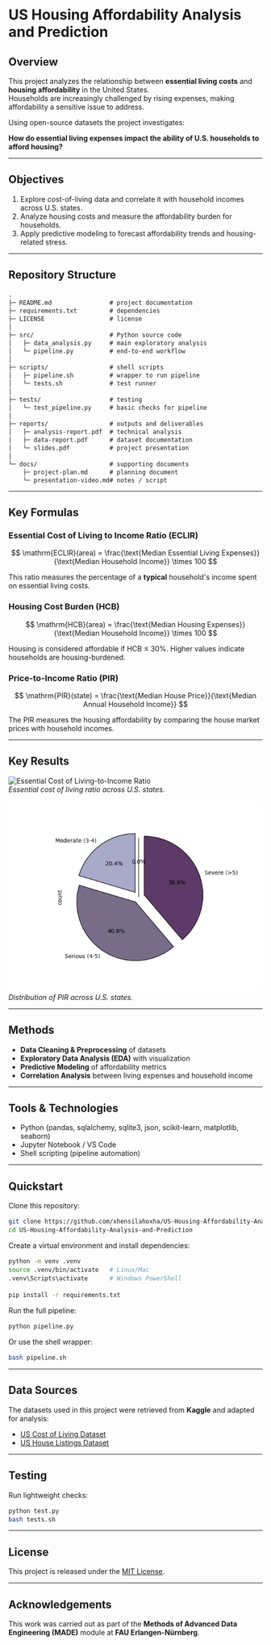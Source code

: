 # US Housing Affordability Analysis and Prediction

## Overview
This project analyzes the relationship between **essential living costs** and **housing affordability** in the United States.  
Households are increasingly challenged by rising expenses, making affordability a sensitive issue to address.  

Using open-source datasets the project investigates:

**How do essential living expenses impact the ability of U.S. households to afford housing?**

---

## Objectives
1. Explore cost-of-living data and correlate it with household incomes across U.S. states.  
2. Analyze housing costs and measure the affordability burden for households.  
3. Apply predictive modeling to forecast affordability trends and housing-related stress.  

---

## Repository Structure
```
.
├─ README.md                # project documentation
├─ requirements.txt         # dependencies
├─ LICENSE                  # license
│
├─ src/                     # Python source code
│   ├─ data_analysis.py     # main exploratory analysis
│   └─ pipeline.py          # end-to-end workflow
│
├─ scripts/                 # shell scripts
│   ├─ pipeline.sh          # wrapper to run pipeline
│   └─ tests.sh             # test runner
│
├─ tests/                   # testing
│   └─ test_pipeline.py     # basic checks for pipeline
│
├─ reports/                 # outputs and deliverables
│   ├─ analysis-report.pdf  # technical analysis
│   ├─ data-report.pdf      # dataset documentation
│   └─ slides.pdf           # project presentation
│
└─ docs/                    # supporting documents
    ├─ project-plan.md      # planning document
    └─ presentation-video.md# notes / script
```

---
## Key Formulas

### Essential Cost of Living to Income Ratio (ECLIR)

$$
\mathrm{ECLIR}(area) = \frac{\text{Median Essential Living Expenses}}{\text{Median Household Income}} \times 100
$$

This ratio measures the percentage of a **typical** household's income spent on essential living costs.

### Housing Cost Burden (HCB)

$$
\mathrm{HCB}(area) = \frac{\text{Median Housing Expenses}}{\text{Median Household Income}} \times 100
$$

Housing is considered affordable if HCB ≤ 30%. Higher values indicate households are housing-burdened.

### Price-to-Income Ratio (PIR)

$$
\mathrm{PIR}(state) = \frac{\text{Median House Price}}{\text{Median Annual Household Income}}
$$

The PIR measures the housing affordability by comparing the house market prices with household incomes.

---  

## Key Results   

![Essential Cost of Living-to-Income Ratio](images/eclir.JPG)   
*Essential cost of living ratio across U.S. states.*  

![Price-to-Income Ratio](images/p1r.png)   
*Distribution of PIR across U.S. states.*

---  
## Methods
- **Data Cleaning & Preprocessing** of datasets  
- **Exploratory Data Analysis (EDA)** with visualization  
- **Predictive Modeling** of affordability metrics  
- **Correlation Analysis** between living expenses and household income  

---

## Tools & Technologies
- Python (pandas, sqlalchemy, sqlite3, json, scikit-learn, matplotlib, seaborn)  
- Jupyter Notebook / VS Code  
- Shell scripting (pipeline automation)  

---

## Quickstart

Clone this repository:
```bash
git clone https://github.com/xhensilahoxha/US-Housing-Affordability-Analysis-and-Prediction.git
cd US-Housing-Affordability-Analysis-and-Prediction
```

Create a virtual environment and install dependencies:
```bash
python -m venv .venv
source .venv/bin/activate   # Linux/Mac
.venv\Scripts\activate      # Windows PowerShell

pip install -r requirements.txt
```

Run the full pipeline:
```bash
python pipeline.py
```

Or use the shell wrapper:
```bash
bash pipeline.sh
```

---

## Data Sources
The datasets used in this project were retrieved from **Kaggle** and adapted for analysis:
- [US Cost of Living Dataset](https://www.kaggle.com/datasets/asaniczka/us-cost-of-living-dataset-3171-counties)  
- [US House Listings Dataset](https://www.kaggle.com/datasets/febinphilips/us-house-listings-2023)  

---

## Testing
Run lightweight checks:
```bash
python test.py
bash tests.sh
```

---

## License
This project is released under the [MIT License](LICENSE).

---

## Acknowledgements
This work was carried out as part of the **Methods of Advanced Data Engineering (MADE)** module at **FAU Erlangen-Nürnberg**.
